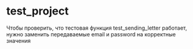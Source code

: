 # test_project
Чтобы проверить, что тестовая функция test_sending_letter работает,
нужно заменить передаваемые email и password на корректные значения